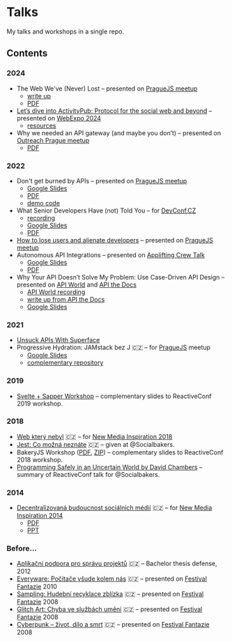 # Talks

My talks and workshops in a single repo.

## Contents

### 2024

- The Web We've (Never) Lost – presented on [PragueJS meetup](https://www.meetup.com/praguejs/events/298730885/)
  - [write up](https://www.bitoff.org/web-we-never-lost/)
  - [PDF](https://github.com/jnv/talks/releases/download/2024-talks/2024-01-Web_we_never_lost.pdf)
- [Let’s dive into ActivityPub: Protocol for the social web and beyond](2024-05-activitypub/) – presented on [WebExpo 2024](https://webexpo.net/prague2024/)
  - [resources](https://www.bitoff.org/ap/)
- Why we needed an API gateway (and maybe you don’t) – presented on [Outreach Prague meetup](https://www.eventbrite.com/e/applications-at-scale-microservices-and-api-tickets-1002930962507)
  - [PDF](https://github.com/jnv/talks/releases/download/2024-talks/2024-09-API_Gateways.pdf)

### 2022

- Don't get burned by APIs – presented on [PragueJS meetup](hhttps://www.meetup.com/praguejs/events/269001730/)
  - [Google Slides](https://docs.google.com/presentation/d/1CoXgfchJDeY6RkcmMhrL0cVp6YoQMeeKgTWaAYK_Vyc/edit?usp=sharing)
  - [PDF](https://github.com/jnv/talks/releases/download/2022-dont-get-burned/2022-01-dont-get-burned-by-apis.pdf)
  - [demo code](https://github.com/jnv/superface-demo-22-01-praguejs)
- What Senior Developers Have (not) Told You – for [DevConf.CZ](https://www.devconf.info/cz/)
  - [recording](https://www.youtube.com/watch?v=Y6xAzQCGXNM)
  - [Google Slides](https://docs.google.com/presentation/d/1R7C1I7H8zyOyRDuFwc73Qn9bUPSHa1LyoMWyWq4Cqt4/edit?usp=sharing)
  - [PDF](https://github.com/jnv/talks/releases/download/2022-what-senior-developers-have-not-told-you/2022-01-what_senior_developers_have_not_told_you.pdf)
- [How to lose users and alienate developers](2022-04-lose-users-alienate-developers/) – presented on [PragueJS meetup](https://www.meetup.com/praguejs/events/285335331/)
- Autonomous API Integrations – presented on [Applifting Crew Talk](https://www.meetup.com/applifting-meetup-1/events/287854441/)
  - [Google Slides](https://docs.google.com/presentation/d/1-H9nScuq_sUPk-pkFonmO8B4RtlXzH-qxOhFsW8V6hk/edit?usp=sharing)
  - [PDF](https://github.com/jnv/talks/releases/download/2022-09-autonomous-api-integrations/2022-09-Autonomous_API_Integrations.pdf)
- Why Your API Doesn’t Solve My Problem: Use Case-Driven API Design – presented on [API World](https://apiworld.co/) and [API the Docs](https://apithedocs.org/)
  - [API World recording](https://www.youtube.com/watch?v=Iuah0dMeYgc)
  - [write up from API the Docs](https://pronovix.com/event/api-docs-virtual-2022/jan-vlnas)
  - [Google Slides](https://docs.google.com/presentation/d/1vnw0bpdercjf6fm_NpyHHAd2-bFlzBmE_8uRcM_Cqf0/edit?usp=sharing)

### 2021

- [Unsuck APIs With Superface](2021-09-unsuck-apis/)
- Progressive Hydration: JAMstack bez J 🇨🇿 – for [PragueJS](https://www.meetup.com/praguejs/) meetup
  - [Google Slides](https://docs.google.com/presentation/d/17W5pF0PXOmMYZtg-mndTmru1wsee6y130ctHG8-F4rc/edit?usp=sharing)
  - [complementary repository](https://github.com/jnv/talks-jamstack-without-j)

### 2019

- [Svelte + Sapper Workshop](2019-workshop-sapper/) – complementary slides to ReactiveConf 2019 workshop.

### 2018

- [Web který nebyl](https://www.bitoff.cz/nmi18/) 🇨🇿 – for [New Media Inspiration 2018](https://www.tuesday.cz/akce/new-media-inspiration-2018/)
- [Jest: Co možná neznáte](2018-sbks-jest/) 🇨🇿 – given at @Socialbakers.
- BakeryJS Workshop ([PDF](https://github.com/jnv/talks/releases/download/2018-workshop-bakeryjs/2018-workshop-bakeryjs.pdf), [ZIP](https://github.com/jnv/talks/releases/download/2018-workshop-bakeryjs/2018-workshop-bakeryjs.zip)) – complementary slides to ReactiveConf 2018 workshop.
- [Programming Safely in an Uncertain World by David Chambers](2018-sbks-reactiveconf-chambers/) – summary of ReactiveConf talk for @Socialbakers.

### 2014

- [Decentralizovaná budoucnost sociálních médií](https://www.bitoff.cz/nmi14/) 🇨🇿 – for [New Media Inspiration 2014](https://www.tuesday.cz/akce/new-media-inspiration-2014/)
  - [PDF](https://github.com/jnv/talks/releases/download/2008-2014/2014-decentralizovana-budoucnost-sm.pdf)
  - [PPT](https://github.com/jnv/talks/releases/download/2008-2014/2014-decentralizovana-budoucnost-sm.ppt)

### Before…

- [Aplikační podpora pro správu projektů](https://github.com/jnv/talks/releases/download/2008-2014/2012-bkp.pdf) 🇨🇿 – Bachelor thesis defense, 2012
- [Everyware: Počítače všude kolem nás](https://github.com/jnv/talks/releases/download/2008-2014/2010-everyware.pdf) 🇨🇿 – presented on [Festival Fantazie] 2010
- [Sampling: Hudební recyklace zblízka](https://github.com/jnv/talks/releases/download/2008-2014/2008-sampling.pdf) 🇨🇿 – presented on [Festival Fantazie] 2008
- [Glitch Art: Chyba ve službách umění](https://github.com/jnv/talks/releases/download/2008-2014/2008-glitch-art.pdf) 🇨🇿 – presented on [Festival Fantazie] 2008
- [Cyberpunk – život, dílo a smrt](https://github.com/jnv/talks/releases/download/2008-2014/2008-cyberpunk.pdf) 🇨🇿 – presented on [Festival Fantazie] 2008

[Festival Fantazie]: https://www.festivalfantazie.cz/
